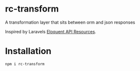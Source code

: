 # rc-transform
A transformation layer that sits between orm and json responses

Inspired by Laravels [Eloquent API Resources](https://laravel.com/docs/9.x/eloquent-resources).

# Installation
```bash
npm i rc-transform
```